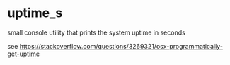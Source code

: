# uptime_s

small console utility that prints the system uptime in seconds

see https://stackoverflow.com/questions/3269321/osx-programmatically-get-uptime
